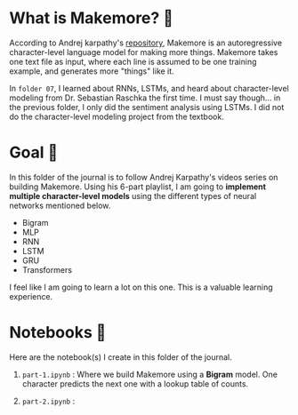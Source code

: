 # What is Makemore? 🤷

According to Andrej karpathy's [repository](https://github.com/karpathy/makemore), Makemore is an autoregressive character-level language model for making more things. Makemore takes one text file as input, where each line is assumed to be one training example, and generates more "things" like it.

In `folder 07`, I learned about RNNs, LSTMs, and heard about character-level modeling from Dr. Sebastian Raschka the first time. I must say though... in the previous folder, I only did the sentiment analysis using LSTMs. I did not do the character-level modeling project from the textbook.

# Goal 🎯

In this folder of the journal is to follow Andrej Karpathy's videos series on building Makemore. Using his 6-part playlist, I am going to **implement multiple character-level models** using the different types of neural networks mentioned below.

- Bigram
- MLP
- RNN
- LSTM
- GRU
- Transformers

I feel like I am going to learn a lot on this one. This is a valuable learning experience.

# Notebooks 📓

Here are the notebook(s) I create in this folder of the journal.

1. `part-1.ipynb` : Where we build Makemore using a **Bigram** model. One character predicts the next one with a lookup table of counts.

2. `part-2.ipynb` :